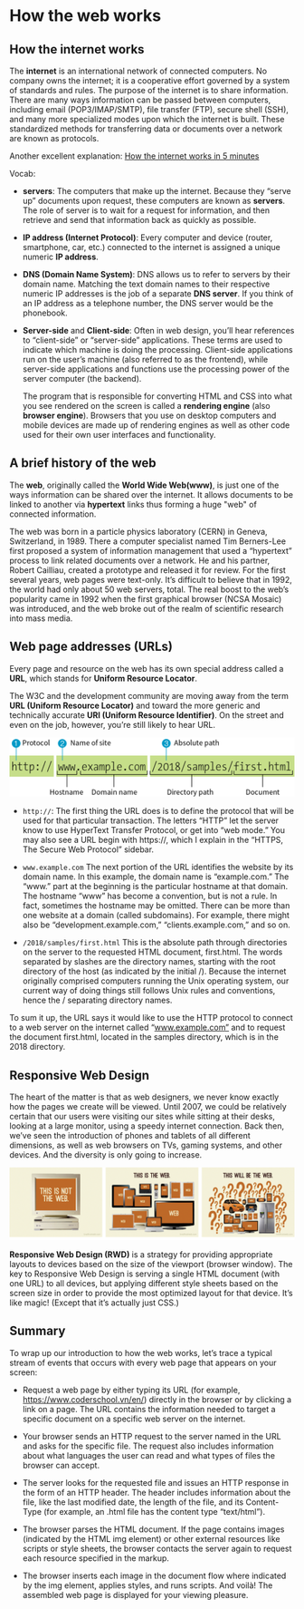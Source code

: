 # How the web works

## How the internet works

The **internet** is an international network of connected computers. No company owns the internet; it is a cooperative effort governed by a system of standards and rules. The purpose of the internet is to share information. There are many ways information can be passed between computers, including email (POP3/IMAP/SMTP), file transfer (FTP), secure shell (SSH), and many more specialized modes upon which the internet is built. These standardized methods for transferring data or documents over a network are known as protocols.

Another excellent explanation: [How the internet works in 5 minutes](https://www.youtube.com/watch?v=7_LPdttKXPc)

Vocab:

* **servers**: 
  The computers that make up the internet. Because they “serve up” documents upon request, these computers are known as **servers**. The role of server is to wait for a request for information, and then retrieve and send that information back as quickly as possible.

* **IP address (Internet Protocol)**: 
  Every computer and device (router, smartphone, car, etc.) connected to the internet is assigned a unique numeric **IP address**.

* **DNS (Domain Name System)**: 
  DNS allows us to refer to servers by their domain name. Matching the text domain names to their respective numeric IP addresses is the job of a separate **DNS server**. If you think of an IP address as a telephone number, the DNS server would be the phonebook.

* **Server-side** and **Client-side**:
  Often in web design, you’ll hear references to “client-side” or “server-side” applications. These terms are used to indicate which machine is doing the processing. Client-side applications run on the user’s machine (also referred to as the frontend), while server-side applications and functions use the processing power of the server computer (the backend).

  The program that is responsible for converting HTML and CSS into what you see rendered on the screen is called a **rendering engine** (also **browser engine**). Browsers that you use on desktop computers and mobile devices are made up of rendering engines as well as other code used for their own user interfaces and functionality.

## A brief history of the web

The **web**, originally called the **World Wide Web(www)**, is just one of the ways information can be shared over the internet. It allows documents to be linked to another via **hypertext** links thus forming a huge "web" of connected information.

The web was born in a particle physics laboratory (CERN) in Geneva, Switzerland, in 1989. There a computer specialist named Tim Berners-Lee first proposed a system of information management that used a “hypertext” process to link related documents over a network. He and his partner, Robert Cailliau, created a prototype and released it for review. For the first several years, web pages were text-only. It’s difficult to believe that in 1992, the world had only about 50 web servers, total. The real boost to the web’s popularity came in 1992 when the first graphical browser (NCSA Mosaic) was introduced, and the web broke out of the realm of scientific research into mass media.

## Web page addresses (URLs)

Every page and resource on the web has its own special address called a **URL**, which stands for **Uniform Resource Locator**.

The W3C and the development community are moving away from the term **URL (Uniform Resource Locator)** and toward the more generic and technically accurate **URI (Uniform Resource Identifier)**. On the street and even on the job, however, you’re still likely to hear URL.

![](../images/url_parts.png)

- `http://`:
  The first thing the URL does is to define the protocol that will be used for that particular transaction. The letters “HTTP” let the server know to use HyperText Transfer Protocol, or get into “web mode.” You may also see a URL begin with https://, which I explain in the “HTTPS, The Secure Web Protocol” sidebar.

- `www.example.com`
  The next portion of the URL identifies the website by its domain name. In this example, the domain name is “example.com.” The “www.” part at the beginning is the particular hostname at that domain. The hostname “www” has become a convention, but is not a rule. In fact, sometimes the hostname may be omitted. There can be more than one website at a domain (called subdomains). For example, there might also be “development.example.com,” “clients.example.com,” and so on.

- `/2018/samples/first.html`
  This is the absolute path through directories on the server to the requested HTML document, first.html. The words separated by slashes are the directory names, starting with the root directory of the host (as indicated by the initial /). Because the internet originally comprised computers running the Unix operating system, our current way of doing things still follows Unix rules and conventions, hence the / separating directory names.

To sum it up, the URL says it would like to use the HTTP protocol to connect to a web server on the internet called “www.example.com” and to request the document first.html, located in the samples directory, which is in the 2018 directory.

## Responsive Web Design

The heart of the matter is that as web designers, we never know exactly how the pages we create will be viewed. Until 2007, we could be relatively certain that our users were visiting our sites while sitting at their desks, looking at a large monitor, using a speedy internet connection. Back then, we’ve seen the introduction of phones and tablets of all different dimensions, as well as web browsers on TVs, gaming systems, and other devices. And the diversity is only going to increase. 

![](../images/intro_web_00.png)

**Responsive Web Design (RWD)** is a strategy for providing appropriate layouts to devices based on the size of the viewport (browser window). The key to Responsive Web Design is serving a single HTML document (with one URL) to all devices, but applying different style sheets based on the screen size in order to provide the most optimized layout for that device. It’s like magic! (Except that it’s actually just CSS.)

## Summary

To wrap up our introduction to how the web works, let’s trace a typical stream of events that occurs with every web page that appears on your screen:

- Request a web page by either typing its URL (for example, https://www.coderschool.vn/en/) directly in the browser or by clicking a link on a page. The URL contains the information needed to target a specific document on a specific web server on the internet.

- Your browser sends an HTTP request to the server named in the URL and asks for the specific file. The request also includes information about what languages the user can read and what types of files the browser can accept.

- The server looks for the requested file and issues an HTTP response in the form of an HTTP header. The header includes information about the file, like the last modified date, the length of the file, and its Content-Type (for example, an .html file has the content type “text/html”).

- The browser parses the HTML document. If the page contains images (indicated by the HTML img element) or other external resources like scripts or style sheets, the browser contacts the server again to request each resource specified in the markup.

- The browser inserts each image in the document flow where indicated by the img element, applies styles, and runs scripts. And voilà! The assembled web page is displayed for your viewing pleasure.